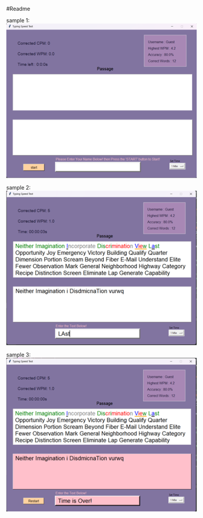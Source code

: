 #Readme

sample 1:
![img.png](sampleimages/sample1.png)

sample 2:
![img.png](sampleimages/sample2.png)

sample 3:
![img.png](sampleimages/sample3.png)